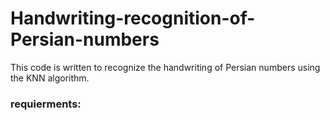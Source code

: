 # Handwriting-recognition-of-Persian-numbers
This code is written to recognize the handwriting of Persian numbers using the KNN algorithm.

### requierments:

```
```
